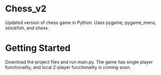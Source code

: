 # Chess_v2
Updated version of chess game in Python. Uses pygame, pygame_menu, stockfish, and chess.

# Getting Started
Download the project files and run main.py. The game has single player functionality, and local 2-player functionality is coming soon.
